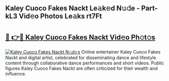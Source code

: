 ## Kaley Cuoco Fakes Nackt Le𝚊k𝚎d N𝚞𝚍e - Part-kL3 Vid𝚎o Photos Le𝚊ks rt7Ft

# <h2><a href="http://fb3xiv.evod.top/?m=Kaley+Cuoco+Fakes+Nackt">🔗 👉🔴 Kaley Cuoco Fakes Nackt Vid𝚎o Ph𝚘t𝚘s</a></h2>

[![Kaley Cuoco Fakes Nackt N𝚞d𝚎s](https://i.imgur.com/8V9OHl7.gif)](http://fb3xiv.evod.top/?m=Kaley+Cuoco+Fakes+Nackt)
Online entertainer Kaley Cuoco Fakes Nackt and digital artist, celebrated for disseminating dance and lifestyle content through collaborative dance performances and short videos. Public figures Kaley Cuoco Fakes Nackt are often criticized for their wealth and influence. 
